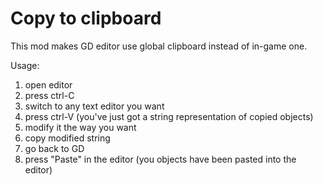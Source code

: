 # Copy to clipboard

This mod makes GD editor use global clipboard instead of in-game one.

Usage:
1) open editor
2) press ctrl-C
3) switch to any text editor you want
4) press ctrl-V
(you've just got a string representation of copied objects)
5) modify it the way you want
6) copy modified string
7) go back to GD
8) press "Paste" in the editor
(you objects have been pasted into the editor)
